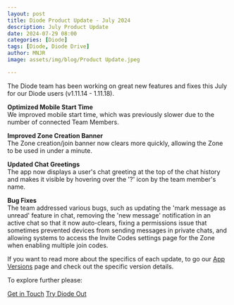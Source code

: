 ```yaml
---
layout: post
title: Diode Product Update - July 2024
description: July Product Update
date: 2024-07-29 08:00
categories: [Diode]
tags: [Diode, Diode Drive]
author: MNJR
image: assets/img/blog/Product Update.jpeg

---
```

The Diode team has been working on great new features and fixes this July for our Diode users (v1.11.14 - 1.11.18).

**Optimized Mobile Start Time**
<br> We improved mobile start time, which was previously slower due to the number of connected Team Members. 

**Improved Zone Creation Banner** 
<br>The Zone creation/join banner now clears more quickly, allowing the Zone to be used in under a minute.

**Updated Chat Greetings** 
<br> The app now displays a user's chat greeting at the top of the chat history and makes it visible by hovering over the '?' icon by the team member's name.


**Bug Fixes** 
<br>
The team addressed various bugs, such as updating the 'mark message as unread' feature in chat, removing the 'new message' notification in an active chat so that it now auto-clears, fixing a permissions issue that sometimes prevented devices from sending messages in private chats, and allowing systems to access the Invite Codes settings page for the Zone when enabling multiple join codes.

If you want to read more about the specifics of each update, to go our [App Versions](https://support.diode.io/category/9gss923s33-diode-app-updates-version) page and check out the specific version details.

To explore further please:
<div class="story__buttons">
  <a href="{{"https://contactdiode.paperform.co"}}" class="btn" target="">Get in Touch</a>
  <a href="#download-app" class="btn popup-open" target="">Try Diode Out</a>
</div>

